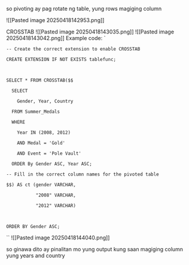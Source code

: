 so pivoting ay pag rotate ng table, yung rows magiging column

![[Pasted image 20250418142953.png]]

CROSSTAB
![[Pasted image 20250418143035.png]]
![[Pasted image 20250418143042.png]]
Example code:
`
```
-- Create the correct extension to enable CROSSTAB

CREATE EXTENSION IF NOT EXISTS tablefunc;

  

SELECT * FROM CROSSTAB($$

  SELECT

    Gender, Year, Country

  FROM Summer_Medals

  WHERE

    Year IN (2008, 2012)

    AND Medal = 'Gold'

    AND Event = 'Pole Vault'

  ORDER By Gender ASC, Year ASC;

-- Fill in the correct column names for the pivoted table

$$) AS ct (gender VARCHAR,

           "2008" VARCHAR,

           "2012" VARCHAR)

  

ORDER BY Gender ASC;
```
``
![[Pasted image 20250418144040.png]]

so ginawa dito ay pinalitan mo yung output kung saan magiging column yung years and country


